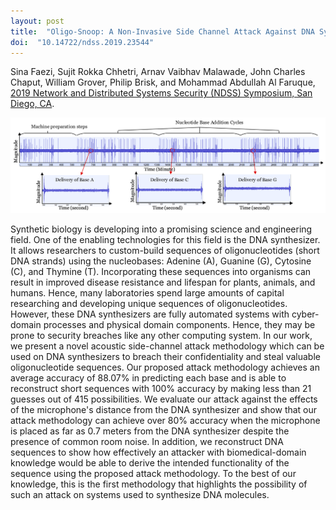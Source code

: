 ```yaml
---
layout: post
title:  "Oligo-Snoop: A Non-Invasive Side Channel Attack Against DNA Synthesis Machines"
doi:  "10.14722/ndss.2019.23544"
---
```


Sina Faezi, Sujit Rokka Chhetri, Arnav Vaibhav Malawade, John Charles Chaput, William Grover, Philip Brisk, and Mohammad Abdullah Al Faruque, [2019 Network and Distributed Systems Security (NDSS) Symposium, San Diego, CA](/assets/oligosnoop.pdf).

<img src="/assets/oligosnoop.png">

Synthetic biology is developing into a promising science and engineering field. One of the enabling technologies for this field is the DNA synthesizer. It allows researchers to custom-build sequences of oligonucleotides (short DNA strands) using the nucleobases: Adenine (A), Guanine (G), Cytosine (C), and Thymine (T). Incorporating these sequences into organisms can result in improved disease resistance and lifespan for plants, animals, and humans. Hence, many laboratories spend large amounts of capital researching and developing unique sequences of oligonucleotides. However, these DNA synthesizers are fully automated systems with cyber-domain processes and physical domain components. Hence, they may be prone to security breaches like any other computing system. In our work, we present a novel acoustic side-channel attack methodology which can be used on DNA synthesizers to breach their confidentiality and steal valuable oligonucleotide sequences. Our proposed attack methodology achieves an average accuracy of 88.07% in predicting each base and is able to reconstruct short sequences with 100% accuracy by making less than 21 guesses out of 415 possibilities. We evaluate our attack against the effects of the microphone's distance from the DNA synthesizer and show that our attack methodology can achieve over 80% accuracy when the microphone is placed as far as 0.7 meters from the DNA synthesizer despite the presence of common room noise. In addition, we reconstruct DNA sequences to show how effectively an attacker with biomedical-domain knowledge would be able to derive the intended functionality of the sequence using the proposed attack methodology. To the best of our knowledge, this is the first methodology that highlights the possibility of such an attack on systems used to synthesize DNA molecules.
